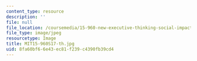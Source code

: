 ```yaml
---
content_type: resource
description: ''
file: null
file_location: /coursemedia/15-960-new-executive-thinking-social-impact-technology-projects-fall-2017-spring-2018/8fa60bf66e43ec81f239c4390fb39cd4_MIT15-960S17-th.jpg
file_type: image/jpeg
resourcetype: Image
title: MIT15-960S17-th.jpg
uid: 8fa60bf6-6e43-ec81-f239-c4390fb39cd4
---
```

